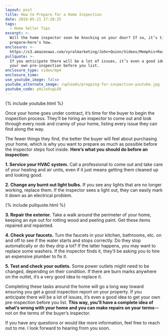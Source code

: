 ```yaml
---
layout: post
title: How to Prepare for a Home Inspection
date: 2019-05-21 17:28:25
tags:
  - Home Seller Tips
excerpt: >-
  Will the home inspector soon be knocking on your door? If so, it’s time to
  prepare—here’s how.
enclosure: >-
  https://s3.amazonaws.com/vyralmarketing/John+Quinn/Videos/Memphis+Real+Estate-+How+to+Prepare+for+a+Home+Inspection.mp4
pullquote: >-
  If you anticipate there will be a lot of issues, it’s even a good idea to get
  your own pre-inspection before you list.
enclosure_type: video/mp4
enclosure_time:
use_youtube_image: false
youtube_alternate_image: /uploads/prepping-for-inspection-youtube.jpg
youtube_code: yHiloXsgLG0
---
```


{% include youtube.html %}

Once your home goes under contract, it’s time for the buyer to begin the inspection process. They’ll be hiring an inspector to come out and look through every nook and cranny of your home, listing every issue they can find along the way.&nbsp;

The fewer things they find, the better the buyer will feel about purchasing your home, which is why you want to prepare as much as possible before the inspector steps foot inside. **Here’s what you should do before an inspection:**

**1\. Service your HVAC system.** Call a professional to come out and take care of your heating and air units, even if it just means getting them cleaned up and looking good.

**2\. Change any burnt out light bulbs.** If you see any lights that are no longer working, replace them. If the inspector sees a light out, they can easily mark it down as an electrical problem.

{% include pullquote.html %}

**3\. Repair the exterior.** Take a walk around the perimeter of your home, keeping an eye out for rotting wood and peeling paint. Get these items repaired and repainted.

**4\. Check your faucets.** Turn the faucets in your kitchen, bathrooms, etc. on and off to see if the water starts and stops correctly. Do they stop automatically or do they drip a lot? If the latter happens, you may want to replace some washers. If the inspector finds it, they’ll be asking you to hire an expensive plumber to fix it.

**5\. Test and check your outlets.** Some power outlets might need to be changed, depending on their condition. If there are burn marks anywhere on the outlet, it’s a very good idea to replace it.

Completing these tasks around the home will go a long way toward ensuring you get a good inspection report on your property. If you anticipate there will be a lot of issues, it’s even a good idea to get your own pre-inspection before you list. **This way, you’ll have a complete idea of what’s wrong with your home and you can make repairs on your terms**—not on the terms of the buyer’s inspector.

If you have any questions or would like more information, feel free to reach out to me. I look forward to hearing from you soon.